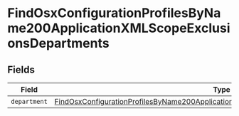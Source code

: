 # FindOsxConfigurationProfilesByName200ApplicationXMLScopeExclusionsDepartments


## Fields

| Field                                                                                                                                                                                                         | Type                                                                                                                                                                                                          | Required                                                                                                                                                                                                      | Description                                                                                                                                                                                                   |
| ------------------------------------------------------------------------------------------------------------------------------------------------------------------------------------------------------------- | ------------------------------------------------------------------------------------------------------------------------------------------------------------------------------------------------------------- | ------------------------------------------------------------------------------------------------------------------------------------------------------------------------------------------------------------- | ------------------------------------------------------------------------------------------------------------------------------------------------------------------------------------------------------------- |
| `department`                                                                                                                                                                                                  | [FindOsxConfigurationProfilesByName200ApplicationXMLScopeExclusionsDepartmentsDepartment](../../models/operations/findosxconfigurationprofilesbyname200applicationxmlscopeexclusionsdepartmentsdepartment.md) | :heavy_minus_sign:                                                                                                                                                                                            | N/A                                                                                                                                                                                                           |